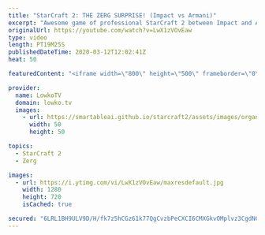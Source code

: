 ```yaml
---
title: "StarCraft 2: THE ZERG SURPRISE! (Impact vs Armani)"
excerpt: "Awesome game of professional StarCraft 2 between Impact and Armani. Impact's game plan is to make sure his opponent nevers secures a fourth base while getting one himself. This forces Armani to make some very risky moves, starting with a surprise Nydus Worm.  Get more videos & support my work: http://www.patreon.com/lowkotv"
originalUrl: https://youtube.com/watch?v=LwX1zVOvEaw
type: video
length: PT19M25S
publishedDateTime: 2020-03-12T12:02:41Z
heat: 50

featuredContent: "<iframe width=\"800\" height=\"500\" frameborder=\"0\" src=\"https://www.youtube.com/embed/LwX1zVOvEaw\" allow=\"accelerometer; autoplay; encrypted-media; gyroscope; picture-in-picture\" allowfullscreen></iframe>"

provider:
  name: LowkoTV
  domain: lowko.tv
  images:
    - url: https://smartableai.github.io/starcraft2/assets/images/organizations/lowko.tv-50x50.jpg
      width: 50
      height: 50

topics:
  - StarCraft 2
  - Zerg

images:
  - url: https://i.ytimg.com/vi/LwX1zVOvEaw/maxresdefault.jpg
    width: 1280
    height: 720
    isCached: true

secured: "6LRL1BH9ULV9D/H/fk7z5hCGz61k77QgCvzbPeCXCI6CMXGkvOMplvz3CgdNC3BrbLxYniyyShtxVnO4DX6W8gNE1hTeF+AzbTy9a5tIYh1loLUbGzAKo6YmVjAF1OpI4JkZqvSSvSf9GFqhgLD8mdEDMHEAeIrHFGFYbN9yWpkG0ww782gLAe3162IHaliQC/A2DFPAPl3LjF/xWMO40krnI8HSTaKNteK8QIXX2TDB5lhgQ7r3sRBWGjt8N36qpa5N0j1b4LlyklT9GCiHGHonfLX7D/Xdwk94+mQ9/3rCkp94N5xCn1ZtSmq3D2VaYQYdW700CVcDSoJprQAAFTvJRrKzuxzmTmUCEeCfTO0gCG+By+FFS+qLkAMFZdcXtAzseNeY7jFtA5+8YN1KjgCPV34i3+w6JAYiIsg/0j4=;yPlPLmdedBINs1kcw09mmw=="
---
```


